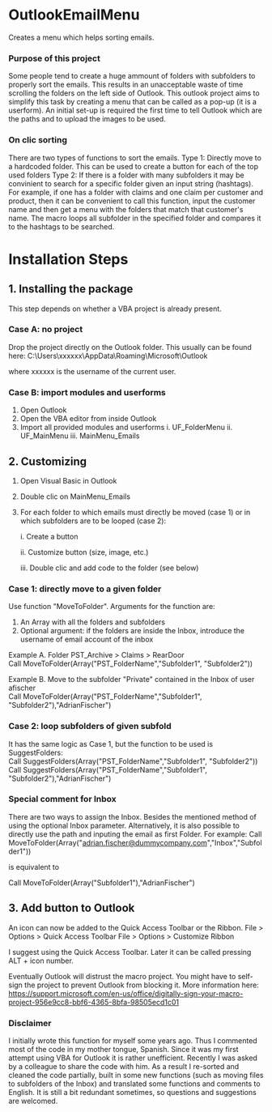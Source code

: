 # OutlookEmailMenu
Creates a menu which helps sorting emails.


### Purpose of this project
Some people tend to create a huge ammount of folders with subfolders to properly sort the emails. This results in an unacceptable waste of time scrolling the folders on the left side of Outlook. This outlook project aims to simplify this task by creating a menu that can be called as a pop-up (it is a userform). An initial set-up is required the first time to tell Outlook which are the paths and to upload the images to be used.

### On clic sorting
There are two types of functions to sort the emails. 
Type 1: Directly move to a hardcoded folder. This can be used to create a button for each of the top used folders
Type 2: If there is a folder with many subfolders it may be convinient to search for a specific folder given an input string (hashtags). For example, if one has a folder with claims and one claim per customer and product, then it can be convenient to call this function, input the customer name and then get a menu with the folders that match that customer's name. The macro loops all subfolder in the specified folder and compares it to the hashtags to be searched.

# Installation Steps

## 1. Installing the package
This step depends on whether a VBA project is already present. 

### Case A: no project
Drop the project directly on the Outlook folder. This usually can be found here:
C:\Users\xxxxxx\AppData\Roaming\Microsoft\Outlook

where xxxxxx is the username of the current user.

### Case B: import modules and userforms
1. Open Outlook
2. Open the VBA editor from inside Outlook
3. Import all provided modules and userforms
  i.   UF_FolderMenu
  ii.  UF_MainMenu
  iii. MainMenu_Emails


## 2. Customizing 
1. Open Visual Basic in Outlook
2. Double clic on MainMenu_Emails
3. For each folder to which emails must directly be moved (case 1) or in which subfolders are to be looped (case 2):

    i.   Create a button  
    
    ii.  Customize button (size, image, etc.) 
    
    iii. Double clic and add code to the folder (see below)  
    
    
### Case 1: directly move to a given folder
Use function "MoveToFolder". Arguments for the function are:
1. An Array with all the folders and subfolders
2. Optional argument: if the folders are inside the Inbox, introduce the username of email account of the inbox

Example A. Folder PST_Archive > Claims > RearDoor  
Call MoveToFolder(Array("PST_FolderName","Subfolder1", "Subfolder2"))  

Example B. Move to the subfolder "Private" contained in the Inbox of user afischer  
Call MoveToFolder(Array("PST_FolderName","Subfolder1", "Subfolder2"),"AdrianFischer")

### Case 2: loop subfolders of given subfold
It has the same logic as Case 1, but the function to be used is SuggestFolders:  
Call SuggestFolders(Array("PST_FolderName","Subfolder1", "Subfolder2"))  
Call SuggestFolders(Array("PST_FolderName","Subfolder1", "Subfolder2"),"AdrianFischer")  


### Special comment for Inbox
There are two ways to assign the Inbox. Besides the mentioned method of using the optional Inbox parameter. Alternatively, it is also possible to directly use the path and inputing the email as first Folder. For example: 
Call MoveToFolder(Array("adrian.fischer@dummycompany.com","Inbox","Subfolder1")) 

is equivalent to

Call MoveToFolder(Array("Subfolder1"),"AdrianFischer") 




## 3. Add button to Outlook
An icon can now be added to the Quick Access Toolbar or the Ribbon.
File > Options > Quick Access Toolbar
File > Options > Customize Ribbon

I suggest using the Quick Access Toolbar. Later it can be called pressing ALT + icon number. 

Eventually Outlook will distrust the macro project. You might have to self-sign the project to prevent Outlook from blocking it.
More information here: https://support.microsoft.com/en-us/office/digitally-sign-your-macro-project-956e9cc8-bbf6-4365-8bfa-98505ecd1c01

### Disclaimer
I initially wrote this function for myself some years ago. Thus I commented most of the code in my mother tongue, Spanish. 
Since it was my first attempt using VBA for Outlook it is rather unefficient. 
Recently I was asked by a colleague to share the code with him. 
As a result I re-sorted and cleaned the code partially, built in some new functions (such as moving files to subfolders of the Inbox) and translated some functions and comments to English.
It is still a bit redundant sometimes, so questions and suggestions are welcomed.
